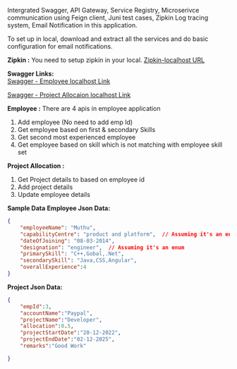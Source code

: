 Intergrated Swagger, API Gateway, Service Registry, Microserivce communication using Feign client, Juni test cases, Zipkin Log tracing system, Email Notification in this application.

To set up in local, download and extract all the services and do basic configuration for email notifications.


**Zipkin :** You need to setup zipkin in your local.
[Zipkin-localhost URL](http://127.0.0.1:9411/zipkin/) 	

**Swagger Links:**  
[Swagger - Employee localhost Link](http://localhost:8080/swagger-ui/index.html#/) 

[Swagger - Project Allocaion localhost Link](http://localhost:8081/swagger-ui/index.html#/)


**Employee :** 
There are 4 apis in employee application 
1.  Add employee (No need to add emp Id)
2.  Get employee based on first & secondary Skills
3.  Get second most experienced employee 
4.  Get employee based on skill which is not matching with employee skill set


**Project Allocation :**
1.  Get Project details to based on employee id
2.  Add project details
3.  Update employee details


**Sample Data**
**Employee Json Data:**
```json
{
    "employeeName": "Muthu",
    "capabilityCentre": "product and platform",  // Assuming it's an enum
    "dateOfJoining": "08-03-2014",
    "designation": "engineer",  // Assuming it's an enum
    "primarySkill": "C++,Gobal,.Net",
    "secondarySkill": "Java,CSS,Angular",
    "overallExperience":4
}
```
**Project Json Data:**
```json
{
    "empId":3,
    "accountName":"Paypal",
    "projectName":"Developer",
    "allocation":0.5,
    "projectStartDate":"20-12-2022",
    "projectEndDate":"02-12-2025",
    "remarks":"Good Work"

}
```



